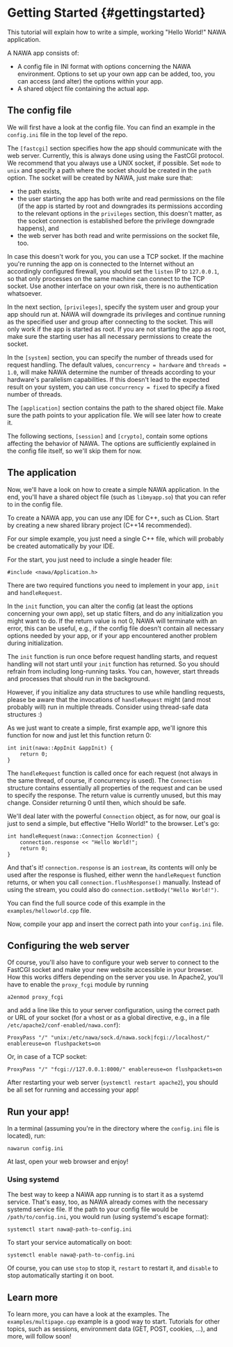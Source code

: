 Getting Started {#gettingstarted}
===

This tutorial will explain how to write a simple, working "Hello World!" 
NAWA application.

A NAWA app consists of:
- A config file in INI format with options concerning the NAWA 
environment. Options to set up your own app can be added, too, you can 
access (and alter) the options within your app.
- A shared object file containing the actual app.

## The config file

We will first have a look at the config file. You can find an example in 
the `config.ini` file in the top level of the repo.

The `[fastcgi]` section specifies how the app should communicate with the 
web server. Currently, this is always done using using the FastCGI 
protocol. We recommend that you always use a UNIX socket, if possible. 
Set `mode` to `unix` and specify a path where the socket should be 
created in the `path` option. The socket will be created by NAWA, just 
make sure that:
- the path exists,
- the user starting the app has both write and read permissions on the 
file (if the app is started by root and downgrades its permissions 
according to the relevant options in the `privileges` section, this 
doesn't matter, as the socket connection is established before the 
privilege downgrade happens), and
- the web server has both read and write permissions on the socket 
file, too.

In case this doesn't work for you, you can use a TCP socket. If the 
machine you're running the app on is connected to the Internet without 
an accordingly configured firewall, you should set the `listen` IP to 
`127.0.0.1`, so that only processes on the same machine can connect 
to the TCP socket. Use another interface on your own risk, there is no 
authentication whatsoever.

In the next section, `[privileges]`, specify the system user and group 
your app should run at. NAWA will downgrade its privileges and continue 
running as the specified user and group after connecting to the socket. 
This will only work if the app is started as root. If you are not 
starting the app as root, make sure the starting user has all necessary 
permissions to create the socket.

In the `[system]` section, you can specify the number of threads used 
for request handling. The default values, `concurrency = hardware` 
and `threads = 1.0`, will make NAWA determine the number of threads 
according to your hardware's parallelism capabilities. If this doesn't 
lead to the expected result on your system, you can use 
`concurrency = fixed` to specify a fixed number of threads.

The `[application]` section contains the path to the shared object file. 
Make sure the path points to your application file. We will see later 
how to create it.

The following sections, `[session]` and `[crypto]`, contain some options 
affecting the behavior of NAWA. The options are sufficiently explained 
in the config file itself, so we'll skip them for now.

## The application

Now, we'll have a look on how to create a simple NAWA application. In 
the end, you'll have a shared object file (such as `libmyapp.so`) that 
you can refer to in the config file.

To create a NAWA app, you can use any IDE for C++, such as CLion. 
Start by creating a new shared library project (C++14 recommended). 

For our simple example, you just need a single C++ file, which will 
probably be created automatically by your IDE.

For the start, you just need to include a single header file:

```{.cpp}
#include <nawa/Application.h>
```

There are two required functions you need to implement in your app, 
`init` and `handleRequest`.

In the `init` function, you can alter the config (at least the options 
concerning your own app), set up static filters, and do any 
initialization you might want to do. If the return value is not 0, 
NAWA will terminate with an error, this can be useful, e.g., if the 
config file doesn't contain all necessary options needed by your app, 
or if your app encountered another problem during initialization.

The `init` function is run once before request handling starts, and 
request handling will not start until your `init` function has returned. 
So you should refrain from including long-running tasks. You can, 
however, start threads and processes that should run in the background.

However, if you initialize any data structures to use while handling 
requests, please be aware that the invocations of `handleRequest` might 
(and most probably will) run in multiple threads. Consider using 
thread-safe data structures :)

As we just want to create a simple, first example app, we'll ignore this 
function for now and just let this function return 0:

```{.cpp}
int init(nawa::AppInit &appInit) {
    return 0;
}
```

The `handleRequest` function is called once for each request (not 
always in the same thread, of course, if concurrency is used). The 
`Connection` structure contains essentially all properties of the 
request and can be used to specify the response. The return value is 
currently unused, but this may change. Consider returning 0 until then, 
which should be safe.

We'll deal later with the powerful `Connection` object, as for now, 
our goal is just to send a simple, but effective "Hello World!" to 
the browser. Let's go:

```{.cpp}
int handleRequest(nawa::Connection &connection) {
    connection.response << "Hello World!";
    return 0;
}
```

And that's it! `connection.response` is an `iostream`, its contents 
will only be used after the response is flushed, either wenn the 
`handleRequest` function returns, or when you call 
`connection.flushResponse()` manually. Instead of using the stream, you 
could also do `connection.setBody("Hello World!")`.

You can find the full source code of this example in the 
`examples/helloworld.cpp` file.

Now, compile your app and insert the correct path into your 
`config.ini` file.

## Configuring the web server

Of course, you'll also have to configure your web server to connect to 
the FastCGI socket and make your new website accessible in your browser. 
How this works differs depending on the server you use. In Apache2, 
you'll have to enable the `proxy_fcgi` module by running

`a2enmod proxy_fcgi`

and add a line like this to your server configuration, using the 
correct path or URL of your socket (for a vhost or as a global 
directive, e.g., in a file `/etc/apache2/conf-enabled/nawa.conf`):

`ProxyPass "/" "unix:/etc/nawa/sock.d/nawa.sock|fcgi://localhost/" enablereuse=on flushpackets=on`

Or, in case of a TCP socket:

`ProxyPass "/" "fcgi://127.0.0.1:8000/" enablereuse=on flushpackets=on`

After restarting your web server (`systemctl restart apache2`), you 
should be all set for running and accessing your app!

## Run your app!

In a terminal (assuming you're in 
the directory where the `config.ini` file is located), run:

`nawarun config.ini`

At last, open your web browser and enjoy!

### Using systemd

The best way to keep a NAWA app running is to start it as a systemd 
service. That's easy, too, as NAWA already comes with the necessary 
systemd service file. If the path to your config file would be 
`/path/to/config.ini`, you would run (using systemd's escape format):

`systemctl start nawa@-path-to-config.ini`

To start your service automatically on boot:

`systemctl enable nawa@-path-to-config.ini`

Of course, you can use `stop` to stop it, `restart` to restart it, and 
`disable` to stop automatically starting it on boot.

## Learn more

To learn more, you can have a look at the examples. 
The `examples/multipage.cpp` example is a good way to start.
Tutorials for other topics, such as sessions, environment data 
(GET, POST, cookies, ...), and more, will follow soon!